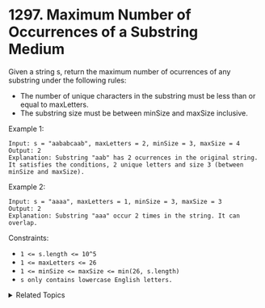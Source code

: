 # 1297. Maximum Number of Occurrences of a Substring<br> Medium

Given a string s, return the maximum number of ocurrences of any substring under the following rules:

- The number of unique characters in the substring must be less than or equal to maxLetters.
- The substring size must be between minSize and maxSize inclusive.


Example 1:

```
Input: s = "aababcaab", maxLetters = 2, minSize = 3, maxSize = 4
Output: 2
Explanation: Substring "aab" has 2 ocurrences in the original string.
It satisfies the conditions, 2 unique letters and size 3 (between minSize and maxSize).
```

Example 2:

```
Input: s = "aaaa", maxLetters = 1, minSize = 3, maxSize = 3
Output: 2
Explanation: Substring "aaa" occur 2 times in the string. It can overlap.
```

Constraints:

- `1 <= s.length <= 10^5`
- `1 <= maxLetters <= 26`
- `1 <= minSize <= maxSize <= min(26, s.length)`
- `s only contains lowercase English letters.`

<details>

<summary> Related Topics </summary>

-   `String`
-   `Sliding Window`

</details>
